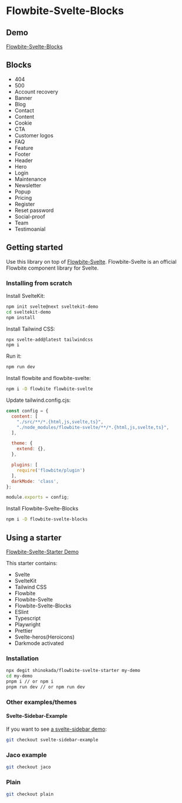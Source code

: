 # Flowbite-Svelte-Blocks

## Demo

[Flowbite-Svelte-Blocks](https://flowbite-svelte-blocks.vercel.app/)

## Blocks

- 404
- 500
- Account recovery
- Banner
- Blog
- Contact
- Content
- Cookie
- CTA
- Customer logos
- FAQ
- Feature
- Footer
- Header
- Hero
- Login
- Maintenance
- Newsletter
- Popup
- Pricing
- Register
- Reset password
- Social-proof
- Team
- Testimoanial

## Getting started

Use this library on top of [Flowbite-Svelte](https://github.com/themesberg/flowbite-svelte). Flowbite-Svelte is an official Flowbite component library for Svelte.

### Installing from scratch

Install SvelteKit:

```sh
npm init svelte@next sveltekit-demo 
cd sveltekit-demo
npm install 
```

Install Tailwind CSS:

```sh
npx svelte-add@latest tailwindcss
npm i
```

Run it:

```sh
npm run dev
```

Install flowbite and flowbite-svelte:

```sh
npm i -D flowbite flowbite-svelte
```

Update tailwind.config.cjs:

```js
const config = {
  content: [
    "./src/**/*.{html,js,svelte,ts}",
    "./node_modules/flowbite-svelte/**/*.{html,js,svelte,ts}",
  ],

  theme: {
    extend: {},
  },

  plugins: [
    require('flowbite/plugin')
  ],
  darkMode: 'class',
};

module.exports = config;
```

Install Flowbite-Svelte-Blocks

```sh
npm i -D flowbite-svelte-blocks
```

## Using a starter

[Flowbite-Svelte-Starter Demo](https://flowbite-svelte-starter.vercel.app/)

This starter contains:

- Svelte
- SvelteKit
- Tailwind CSS
- Flowbite
- Flowbite-Svelte
- Flowbite-Svelte-Blocks
- ESlint
- Typescript
- Playwright
- Prettier
- Svelte-heros(Heroicons)
- Darkmode activated

### Installation

```sh
npx degit shinokada/flowbite-svelte-starter my-demo
cd my-demo
pnpm i // or npm i
pnpm run dev // or npm run dev
```

### Other examples/themes

#### Svelte-Sidebar-Example

If you want to see [a svelte-sidebar demo](https://flowbite-svelte-starter.vercel.app/):

```sh
git checkout svelte-sidebar-example
```

### Jaco example

```sh
git checkout jaco
```

### Plain

```sh
git checkout plain
```
